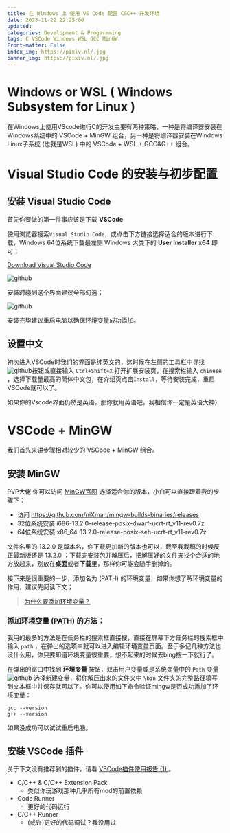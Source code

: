 ```yaml
---
title: 在 Windows 上 使用 VS Code 配置 C&C++ 开发环境
date: 2023-11-22 22:25:00
updated: 
categories: Development & Progarmming
tags: C VSCode Windows WSL GCC MinGW
Front-matter: False
index_img: https://pixiv.nl/.jpg
banner_img: https://pixiv.nl/.jpg
---
```


# Windows or WSL ( Windows Subsystem for Linux )

在Windows上使用VScode进行C的开发主要有两种策略，一种是将编译器安装在Windows系统中的 VSCode + MinGW 组合，另一种是将编译器安装在Windows Linux子系统 (也就是WSL) 中的 VSCode + WSL + GCC&G++ 组合。

# Visual Studio Code 的安装与初步配置

## 安装 Visual Studio Code

首先你要做的第一件事应该是下载 **VSCode**

使用浏览器搜索`Visual Studio Code`，或点击下方链接选择适合的版本进行下载，Windows 64位系统下载最左侧 Windows 大类下的 **User Installer x64** 即可；

[Download Visual Studio Code](https://code.visualstudio.com/download)

![github](https://mirror.ghproxy.com/https://github.com/NanodaOvO/PictureHost/blob/main/vsc-c&c++_1.png)

安装时碰到这个界面建议全部勾选；

![github](https://mirror.ghproxy.com/https://github.com/NanodaOvO/PictureHost/blob/main/vsc-c&c++_2.png)

安装完毕建议重启电脑以确保环境变量成功添加。

## 设置中文

初次进入VSCode时我们的界面是纯英文的，这时候在左侧的工具栏中寻找![github](https://mirror.ghproxy.com/https://github.com/NanodaOvO/PictureHost/blob/main/vsc-c&c++_3.png)按钮或直接输入 `Ctrl+Shift+X` 打开扩展安装页，在搜索栏输入 `chinese` ，选择下载量最高的简体中文包，在介绍页点击`Install`，等待安装完成，重启VSCode就可以了。

如果你的Vscode界面仍然是英语，那你就用英语吧，我相信你一定是英语大神）

# VSCode + MinGW

我们首先来讲步骤相对较少的 VSCode + MinGW 组合。

## 安装 MinGW

~~PVP大佬~~ 你可以访问 [MinGW官网](https://www.mingw-w64.org/downloads) 选择适合你的版本，小白可以直接跟着我的步骤下：

 - 访问 https://github.com/niXman/mingw-builds-binaries/releases
 - 32位系统安装 i686-13.2.0-release-posix-dwarf-ucrt-rt_v11-rev0.7z
 - 64位系统安装 x86_64-13.2.0-release-posix-seh-ucrt-rt_v11-rev0.7z

文件名里的 13.2.0 是版本名，你下载更加新的版本也可以，截至我截稿的时候反正最新版还是 13.2.0 ；下载完安装包并解压后，把解压好的文件夹找个合适的地方放起来，别放在**桌面**或者**下载**里，那样你可能会随手删掉的。

接下来是很重要的一步，添加名为 (PATH) 的环境变量，如果你想了解环境变量的作用，建议先阅读下文；

>[为什么要添加环境变量？](https://zhuanlan.zhihu.com/p/547720085)

### 添加环境变量 (PATH) 的方法：

我用的最多的方法是在任务栏的搜索框直接搜，直接在屏幕下方任务栏的搜索框中输入 `path` ，在弹出的选项中就可以进入编辑环境变量页面。至于多记几种方法也没什么用，你只要知道环境变量很重要，想不起来的时候去bing搜一下就行了。

在弹出的窗口中找到 **环境变量** 按钮，双击用户变量或是系统变量中的 `Path` 变量
![github](https://mirror.ghproxy.com/https://github.com/NanodaOvO/PictureHost/blob/main/vsc-c&c++_4.png)
选择新建变量，将你解压出来的文件夹中 `\bin` 文件夹的完整路径填写到文本框中并保存就可以了。你可以使用如下命令验证mingw是否成功添加了环境变量：
```cmd,powershell
gcc --version
g++ --version
```
如果没成功可以试试重启电脑。

## 安装 VSCode 插件

关于下文没有推荐到的插件，请看 [VSCode插件使用报告 (1) ](https://nanodaovo.github.io/1145/19/19/vsc_plug-in_usage_report_1/)。

 - C/C++ & C/C++ Extension Pack
   - 类似你玩游戏那种几乎所有mod的前置依赖
 - Code Runner
   - 更好的代码运行
 - C/C++ Runner
   - (或许)更好的代码调试？我没用过




